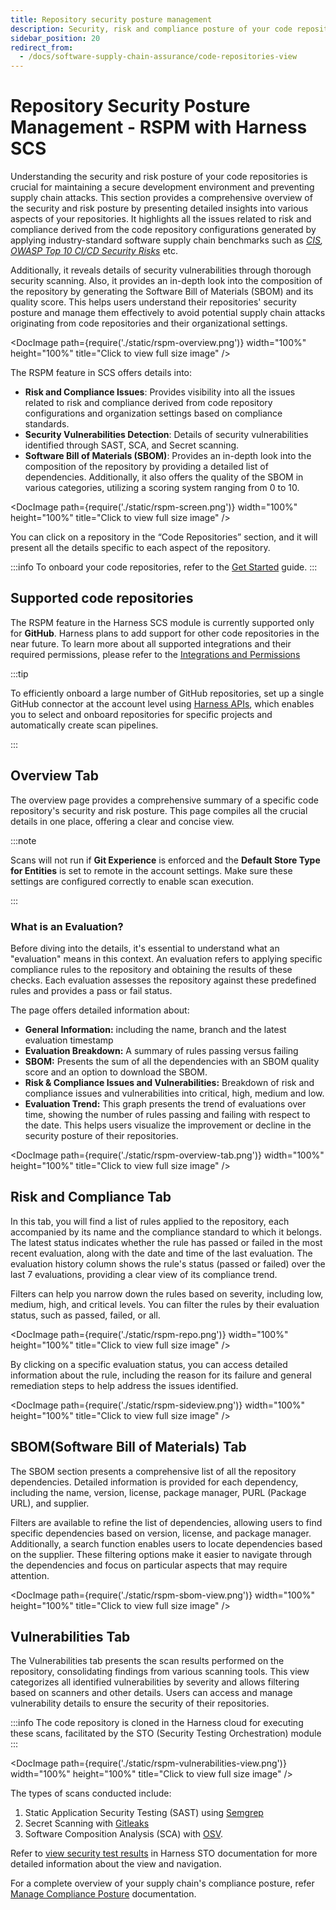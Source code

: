 ```yaml
---
title: Repository security posture management
description: Security, risk and compliance posture of your code repositories.
sidebar_position: 20
redirect_from:
  - /docs/software-supply-chain-assurance/code-repositories-view
---
```


# Repository Security Posture Management - RSPM with Harness SCS

Understanding the security and risk posture of your code repositories is crucial for maintaining a secure development environment and preventing supply chain attacks. This section provides a comprehensive overview of the security and risk posture by presenting detailed insights into various aspects of your repositories. It highlights all the issues related to risk and compliance derived from the code repository configurations generated by applying industry-standard software supply chain benchmarks such as _[CIS](https://www.cisecurity.org/benchmark/software-supply-chain-security), [OWASP Top 10 CI/CD Security Risks](https://owasp.org/www-project-top-10-ci-cd-security-risks/)_ etc. 

Additionally, it reveals details of security vulnerabilities through thorough security scanning. Also, it provides an in-depth look into the composition of the repository by generating the Software Bill of Materials (SBOM) and its quality score. This helps users understand their repositories' security posture and manage them effectively to avoid potential supply chain attacks originating from code repositories and their organizational settings.


<DocImage path={require('./static/rspm-overview.png')} width="100%" height="100%" title="Click to view full size image" />


The RSPM feature in SCS offers details into:



* **Risk and Compliance Issues**: Provides visibility into all the issues related to risk and compliance derived from code repository configurations and organization settings based on compliance standards.
* **Security Vulnerabilities Detection**: Details of security vulnerabilities identified through SAST, SCA, and Secret scanning.
* **Software Bill of Materials (SBOM)**: Provides an in-depth look into the composition of the repository by providing a detailed list of dependencies. Additionally, it also offers the quality of the SBOM in various categories, utilizing a scoring system ranging from 0 to 10.


<DocImage path={require('./static/rspm-screen.png')} width="100%" height="100%" title="Click to view full size image" />

You can click on a repository in the “Code Repositories” section, and it will present all the details specific to each aspect of the repository.

:::info
To onboard your code repositories, refer to the [Get Started](./get-started) guide.
:::


## Supported code repositories

The RSPM feature in the Harness SCS module is currently supported only for **GitHub**. Harness plans to add support for other code repositories in the near future. To learn more about all supported integrations and their required permissions, please refer to the [Integrations and Permissions](./integrations-and-permissions)

:::tip

To efficiently onboard a large number of GitHub repositories, set up a single GitHub connector at the account level using [Harness APIs](https://apidocs.harness.io/tag/integration), which enables you to select and onboard repositories for specific projects and automatically create scan pipelines.

:::
## Overview Tab

The overview page provides a comprehensive summary of a specific code repository's security and risk posture. This page compiles all the crucial details in one place, offering a clear and concise view.

:::note

Scans will not run if **Git Experience** is enforced and the **Default Store Type for Entities** is set to remote in the account settings. Make sure these settings are configured correctly to enable scan execution.

:::

### What is an Evaluation?

Before diving into the details, it's essential to understand what an "evaluation" means in this context. An evaluation refers to applying specific compliance rules to the repository and obtaining the results of these checks. Each evaluation assesses the repository against these predefined rules and provides a pass or fail status.


The page offers detailed information about:

* **General Information:** including the name, branch and the latest evaluation timestamp
* **Evaluation Breakdown:** A summary of rules passing versus failing
* **SBOM:** Presents the sum of all the dependencies with an SBOM quality score and an option to download the SBOM.
* **Risk & Compliance Issues and Vulnerabilities:** Breakdown of risk and compliance issues and vulnerabilities into critical, high, medium and low.
* **Evaluation Trend:** This graph presents the trend of evaluations over time, showing the number of rules passing and failing with respect to the date. This helps users visualize the improvement or decline in the security posture of their repositories.

<DocImage path={require('./static/rspm-overview-tab.png')} width="100%" height="100%" title="Click to view full size image" />

## Risk and Compliance Tab

In this tab, you will find a list of rules applied to the repository, each accompanied by its name and the compliance standard to which it belongs. The latest status indicates whether the rule has passed or failed in the most recent evaluation, along with the date and time of the last evaluation. The evaluation history column shows the rule's status (passed or failed) over the last 7 evaluations, providing a clear view of its compliance trend.

Filters can help you narrow down the rules based on severity, including low, medium, high, and critical levels. You can filter the rules by their evaluation status, such as passed, failed, or all. 

<DocImage path={require('./static/rspm-repo.png')} width="100%" height="100%" title="Click to view full size image" />



By clicking on a specific evaluation status, you can access detailed information about the rule, including the reason for its failure and general remediation steps to help address the issues identified.

<DocImage path={require('./static/rspm-sideview.png')} width="100%" height="100%" title="Click to view full size image" />



## SBOM(Software Bill of Materials) Tab

The SBOM section presents a comprehensive list of all the repository dependencies. Detailed information is provided for each dependency, including the name, version, license, package manager, PURL (Package URL), and supplier.

Filters are available to refine the list of dependencies, allowing users to find specific dependencies based on version, license, and package manager. Additionally, a search function enables users to locate dependencies based on the supplier. These filtering options make it easier to navigate through the dependencies and focus on particular aspects that may require attention.

<DocImage path={require('./static/rspm-sbom-view.png')} width="100%" height="100%" title="Click to view full size image" />



## Vulnerabilities Tab

The Vulnerabilities tab presents the scan results performed on the repository, consolidating findings from various scanning tools. This view categorizes all identified vulnerabilities by severity and allows filtering based on scanners and other details. Users can access and manage vulnerability details to ensure the security of their repositories.

:::info
The code repository is cloned in the Harness cloud for executing these scans, facilitated by the STO (Security Testing Orchestration) module
:::

<DocImage path={require('./static/rspm-vulnerabilities-view.png')} width="100%" height="100%" title="Click to view full size image" />

The types of scans conducted include:
1. Static Application Security Testing (SAST) using [Semgrep](https://developer.harness.io/docs/security-testing-orchestration/sto-techref-category/semgrep/semgrep-scanner-reference/) 
2. Secret Scanning with [Gitleaks](https://developer.harness.io/docs/security-testing-orchestration/sto-techref-category/gitleaks-scanner-reference/)
3. Software Composition Analysis (SCA) with [OSV](https://developer.harness.io/docs/security-testing-orchestration/sto-techref-category/osv-scanner-reference/).

Refer to [view security test results](https://developer.harness.io/docs/category/view-security-test-results) in Harness STO documentation for more detailed information about the view and navigation.

For a complete overview of your supply chain's compliance posture, refer [Manage Compliance Posture](./manage-risk-and-compliance/manage-compliance-posture) documentation.
